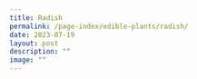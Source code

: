 ```yaml
---
title: Radish
permalink: /page-index/edible-plants/radish/
date: 2023-07-19
layout: post
description: ""
image: ""
---
```

